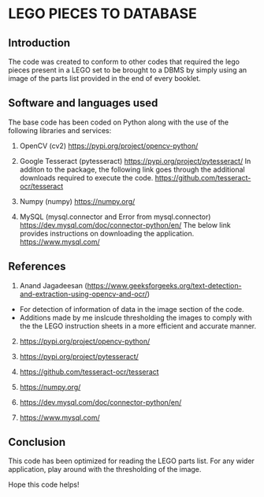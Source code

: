 # LEGO PIECES TO DATABASE

## Introduction
The code was created to conform to other codes that required the lego pieces present in a LEGO set to be brought to a DBMS by simply using an image of the parts list provided in the end of every booklet.

## Software and languages used
The base code has been coded on Python along with the use of the following libraries and services:

1. OpenCV (cv2)
  https://pypi.org/project/opencv-python/
  
2. Google Tesseract (pytesseract)
  https://pypi.org/project/pytesseract/
  In additon to the package, the following link goes through the additional downloads required to execute the code.
  https://github.com/tesseract-ocr/tesseract
  
3. Numpy (numpy)
  https://numpy.org/

4. MySQL (mysql.connector and Error from mysql.connector)
  https://dev.mysql.com/doc/connector-python/en/
  The below link provides instructions on downloading the application.
  https://www.mysql.com/

## References
1. Anand Jagadeesan (https://www.geeksforgeeks.org/text-detection-and-extraction-using-opencv-and-ocr/) 
  - For detection of information of data in the image section of the code.
  - Additions made by me inslcude thresholding the images to comply with the 
        the LEGO instruction sheets in a more efficient and accurate manner.
        
2. https://pypi.org/project/opencv-python/

3. https://pypi.org/project/pytesseract/
 
4. https://github.com/tesseract-ocr/tesseract

5. https://numpy.org/

6. https://dev.mysql.com/doc/connector-python/en/

7. https://www.mysql.com/

## Conclusion
This code has been optimized for reading the LEGO parts list. For any wider application, play around with the thresholding of the image. 

Hope this code helps!




